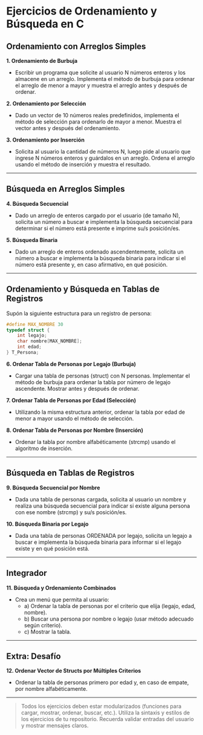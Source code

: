 # Ejercicios de Ordenamiento y Búsqueda en C
## Ordenamiento con Arreglos Simples

**1. Ordenamiento de Burbuja**
- Escribir un programa que solicite al usuario N números enteros y los almacene en un arreglo. Implementa el método de burbuja para ordenar el arreglo de menor a mayor y muestra el arreglo antes y después de ordenar.

**2. Ordenamiento por Selección**
- Dado un vector de 10 números reales predefinidos, implementa el método de selección para ordenarlo de mayor a menor. Muestra el vector antes y después del ordenamiento.

**3. Ordenamiento por Inserción**
- Solicita al usuario la cantidad de números N, luego pide al usuario que ingrese N números enteros y guárdalos en un arreglo. Ordena el arreglo usando el método de inserción y muestra el resultado.

---

## Búsqueda en Arreglos Simples

**4. Búsqueda Secuencial**
- Dado un arreglo de enteros cargado por el usuario (de tamaño N), solicita un número a buscar e implementa la búsqueda secuencial para determinar si el número está presente e imprime su/s posición/es.

**5. Búsqueda Binaria**
- Dado un arreglo de enteros ordenado ascendentemente, solicita un número a buscar e implementa la búsqueda binaria para indicar si el número está presente y, en caso afirmativo, en qué posición.

---

## Ordenamiento y Búsqueda en Tablas de Registros
Supón la siguiente estructura para un registro de persona:
```c
#define MAX_NOMBRE 30
typedef struct {
    int legajo;
    char nombre[MAX_NOMBRE];
    int edad;
} T_Persona;
```

**6. Ordenar Tabla de Personas por Legajo (Burbuja)**
- Cargar una tabla de personas (struct) con N personas. Implementar el método de burbuja para ordenar la tabla por número de legajo ascendente. Mostrar antes y después de ordenar.

**7. Ordenar Tabla de Personas por Edad (Selección)**
- Utilizando la misma estructura anterior, ordenar la tabla por edad de menor a mayor usando el método de selección.

**8. Ordenar Tabla de Personas por Nombre (Inserción)**
- Ordenar la tabla por nombre alfabéticamente (strcmp) usando el algoritmo de inserción.

---

## Búsqueda en Tablas de Registros

**9. Búsqueda Secuencial por Nombre**
- Dada una tabla de personas cargada, solicita al usuario un nombre y realiza una búsqueda secuencial para indicar si existe alguna persona con ese nombre (strcmp) y su/s posición/es.

**10. Búsqueda Binaria por Legajo**
- Dada una tabla de personas ORDENADA por legajo, solicita un legajo a buscar e implementa la búsqueda binaria para informar si el legajo existe y en qué posición está.

---

## Integrador

**11. Búsqueda y Ordenamiento Combinados**
- Crea un menú que permita al usuario:
    - a) Ordenar la tabla de personas por el criterio que elija (legajo, edad, nombre).
    - b) Buscar una persona por nombre o legajo (usar método adecuado según criterio).
    - c) Mostrar la tabla.

---

## Extra: Desafío

**12. Ordenar Vector de Structs por Múltiples Criterios**
- Ordenar la tabla de personas primero por edad y, en caso de empate, por nombre alfabéticamente.

---

> Todos los ejercicios deben estar modularizados (funciones para cargar, mostrar, ordenar, buscar, etc.). Utiliza la sintaxis y estilos de los ejercicios de tu repositorio. Recuerda validar entradas del usuario y mostrar mensajes claros.